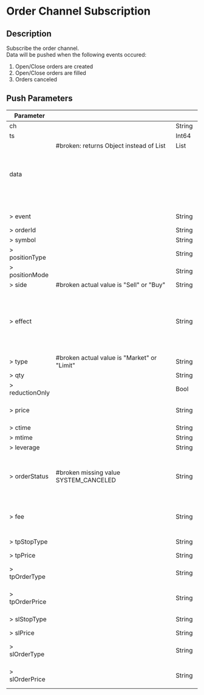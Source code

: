 # Order Channel Subscription

## Description

Subscribe the order channel.  
Data will be pushed when the following events occured:

1. Open/Close orders are created
2. Open/Close orders are filled
3. Orders canceled

## Push Parameters

| Parameter       |                                                 | Type         | Description                                                                                                                                                                    |
|-----------------|-------------------------------------------------|--------------|--------------------------------------------------------------------------------------------------------------------------------------------------------------------------------|
| ch              |                                                 | String       | Channel name: position                                                                                                                                                         |
| ts              |                                                 | Int64        | Time stamp                                                                                                                                                                     |
| data            | #broken: returns Object instead of List<Object> | List<Object> | Subscription data                                                                                                                                                              |
| > event         |                                                 | String       | Event: CREATE/UPDATE/CLOSE                                                                                                                                                     |
| > orderId       |                                                 | String       | order Id                                                                                                                                                                       |
| > symbol        |                                                 | String       | Symbol                                                                                                                                                                         |
| > positionType  |                                                 | String       | Margin mode: ISOLATION/CROSS                                                                                                                                                   |
| > positionMode  |                                                 | String       | Position mode: ONE_WAY/HEDGE                                                                                                                                                   |
| > side          | #broken actual value is "Sell" or "Buy"         | String       | Sell: BUY/SELL                                                                                                                                                                 |
| > effect        |                                                 | String       | Order expiration date. Required if the orderType is limit.<br>IOC: Immediate or cancel<br>FOK: Fill or kill<br>GTC: Good till canceled (default value)<br>POST_ONLY: POST only |
| > type          | #broken actual value is "Market" or "Limit"     | String       | LIMIT/MARKET                                                                                                                                                                   |
| > qty           |                                                 | String       | Amount (base coin)                                                                                                                                                             |
| > reductionOnly |                                                 | Bool         | Reduction Only                                                                                                                                                                 |
| > price         |                                                 | String       | Price of the order. Required if the order type is **LIMIT**                                                                                                                    |
| > ctime         |                                                 | String       | create timestamp                                                                                                                                                               |
| > mtime         |                                                 | String       | create timestamp                                                                                                                                                               |
| > leverage      |                                                 | String       | Leverage                                                                                                                                                                       |
| > orderStatus   | #broken missing value SYSTEM_CANCELED           | String       | INIT: prepare status<br>NEW: pending<br>PART_FILLED: partially filled<br>CANCELED: canceled<br>FILLED: All filled                                                              |
| > fee           |                                                 | String       | Deducted transaction fees: transaction fees deducted during the position                                                                                                       |
| > tpStopType    |                                                 | String       | take profit trigger type: MARK_PRICE/LAST_PRICE                                                                                                                                |
| > tpPrice       |                                                 | String       | take profit trigger price                                                                                                                                                      |
| > tpOrderType   |                                                 | String       | take profit trigger place order type: LIMIT/MARKET                                                                                                                             |
| > tpOrderPrice  |                                                 | String       | take profit trigger place order price: LIMIT/MARKET                                                                                                                            |
| > slStopType    |                                                 | String       | stop loss trigger type: MARK_PRICE/LAST_PRICE                                                                                                                                  |
| > slPrice       |                                                 | String       | stop loss trigger price                                                                                                                                                        |
| > slOrderType   |                                                 | String       | stop loss trigger place order type: LIMIT/MARKET                                                                                                                               |
| > slOrderPrice  |                                                 | String       | stop loss trigger place order price: LIMIT/MARKET                                                                                                                              |